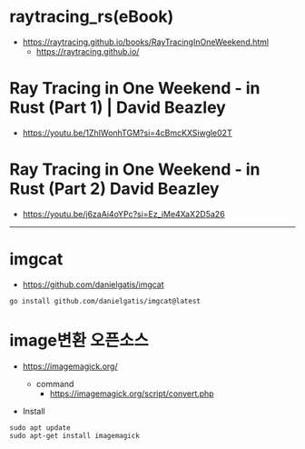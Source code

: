 # raytracing_rs(eBook)
- https://raytracing.github.io/books/RayTracingInOneWeekend.html
  - https://raytracing.github.io/

# Ray Tracing in One Weekend - in Rust (Part 1) | David Beazley
- https://youtu.be/1ZhIWonhTGM?si=4cBmcKXSiwgle02T

# Ray Tracing in One Weekend - in Rust (Part 2) David Beazley
- https://youtu.be/j6zaAi4oYPc?si=Ez_iMe4XaX2D5a26


<hr />

# imgcat
- https://github.com/danielgatis/imgcat

```bash
go install github.com/danielgatis/imgcat@latest
```

# image변환 오픈소스
- https://imagemagick.org/
  - command
    - https://imagemagick.org/script/convert.php

- Install
```
sudo apt update
sudo apt-get install imagemagick
```

